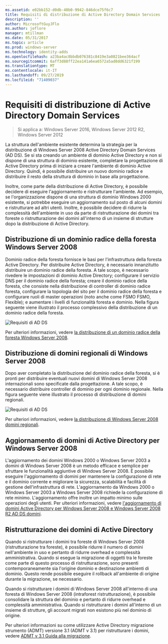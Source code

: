 ```yaml
---
ms.assetid: e02bb152-d0db-40b0-9942-846dce75f6c7
title: Requisiti di distribuzione di Active Directory Domain Services
description: ''
author: MicrosoftGuyJFlo
ms.author: joflore
manager: mtillman
ms.date: 05/31/2017
ms.topic: article
ms.prod: windows-server
ms.technology: identity-adds
ms.openlocfilehash: a23ba4ac8bbdb076381c8419e3a0821bee364acf
ms.sourcegitcommit: 6aff3d88ff22ea141a6ea6572a5ad8dd6321f199
ms.translationtype: MT
ms.contentlocale: it-IT
ms.lasthandoff: 09/27/2019
ms.locfileid: "71409037"
---
```

# <a name="ad-ds-deployment-requirements"></a>Requisiti di distribuzione di Active Directory Domain Services

>Si applica a: Windows Server 2016, Windows Server 2012 R2, Windows Server 2012

La struttura dell'ambiente esistente determina la strategia per la distribuzione di Windows Server 2008 Active Directory Domain Services (AD DS). Se si sta creando un ambiente di dominio Active Directory e non si dispone di una struttura di dominio esistente, completare la progettazione di Active Directory prima di iniziare a creare l'ambiente di dominio Active Directory. Quindi, è possibile distribuire un nuovo dominio radice e distribuire il resto della struttura di dominio in base alla progettazione.  
  
Inoltre, come parte della distribuzione di Active Directory, è possibile decidere di eseguire l'aggiornamento e ristrutturare l'ambiente. Ad esempio, se l'organizzazione dispone di una struttura di dominio Windows 2000 esistente, si potrebbe eseguire un aggiornamento sul posto di alcuni domini e ristrutturare ad altri utenti. Inoltre, è possibile decidere di ridurre la complessità dell'ambiente in uso da parte di ristrutturazione dei domini tra foreste o ristrutturazione dei domini all'interno di un insieme di strutture dopo la distribuzione di Active Directory.  
  
## <a name="deploying-a-windows-server-2008-forest-root-domain"></a>Distribuzione di un dominio radice della foresta Windows Server 2008  
Dominio radice della foresta fornisce le basi per l'infrastruttura della foresta Active Directory. Per distribuire Active Directory, è necessario innanzitutto distribuire un dominio radice della foresta. A tale scopo, è necessario rivedere le impostazioni di dominio Active Directory; configurare il servizio DNS per il dominio radice della foresta; creare il dominio radice della foresta, che consiste nella distribuzione di controller di dominio radice foresta, configurare la topologia del sito per il dominio radice della foresta e configurare ruoli di master operazioni (noto anche come FSMO FSMO, Flexible); e aumentare i livelli di funzionalità foresta e dominio. Nella figura seguente viene illustrato il processo complessivo della distribuzione di un dominio radice della foresta.  
  
![Requisiti di AD DS](media/AD-DS-Deployment-Requirements/033aad0b-25ff-4793-8825-88a6daa01a55.gif)  
  
Per ulteriori informazioni, vedere [la distribuzione di un dominio radice della foresta Windows Server 2008](https://technet.microsoft.com/library/cc731174.aspx).  
  
## <a name="deploying-windows-server-2008-regional-domains"></a>Distribuzione di domini regionali di Windows Server 2008  
Dopo aver completato la distribuzione del dominio radice della foresta, si è pronti per distribuire eventuali nuovi domini di Windows Server 2008 internazionali sono specificate dalla progettazione. A tale scopo, è necessario distribuire controller di dominio per ogni dominio regionale. Nella figura seguente viene illustrato il processo di distribuzione di domini regionali.  
  
![Requisiti di AD DS](media/AD-DS-Deployment-Requirements/89a878c8-9a94-4180-ad43-ca75316a6318.gif)  
  
Per ulteriori informazioni, vedere [la distribuzione di Windows Server 2008 domini regionali](https://technet.microsoft.com/library/cc755118.aspx).  
  
## <a name="upgrading-active-directory-domains-to-windows-server-2008"></a>Aggiornamento di domini di Active Directory per Windows Server 2008  
L'aggiornamento dei domini Windows 2000 o Windows Server 2003 a domini di Windows Server 2008 è un metodo efficace e semplice per sfruttare le funzionalità aggiuntive di Windows Server 2008. È possibile eseguire l'aggiornamento di domini per mantenere la configurazione di rete e il dominio corrente e migliorare la sicurezza, scalabilità e facilità di gestione dell'infrastruttura di rete. L'aggiornamento da Windows 2000 o Windows Server 2003 a Windows Server 2008 richiede la configurazione di rete minimo. L'aggiornamento offre inoltre un impatto minimo sulle operazioni degli utenti. Per ulteriori informazioni, vedere [l'aggiornamento di domini Active Directory per Windows Server 2008 e Windows Server 2008 R2 AD DS domini](https://technet.microsoft.com/library/cc731188.aspx).  
  
## <a name="restructuring-ad-ds-domains"></a>Ristrutturazione dei domini di Active Directory  
Quando si ristrutturare i domini tra foreste di Windows Server 2008 (ristrutturazione tra foreste), è possibile ridurre il numero di domini nell'ambiente in uso e pertanto di ridurre overhead e complessità amministrativa. Quando si esegue la migrazione di oggetti tra le foreste come parte di questo processo di ristrutturazione, sono presenti contemporaneamente sia l'origine dominio e destinazione ambienti di dominio. Questo rende possibile eseguire il rollback all'ambiente di origine durante la migrazione, se necessario.  
  
Quando si ristrutturare i domini di Windows Server 2008 all'interno di una foresta di Windows Server 2008 (intraforest ristrutturazione), è possibile consolidare la struttura del dominio e pertanto di ridurre overhead e complessità amministrativa. Quando si ristrutturare i domini all'interno di un insieme di strutture, gli account migrati non esistono più nel dominio di origine.  
  
Per ulteriori informazioni su come utilizzare Active Directory migrazione strumento (ADMT) versione 3.1 (ADMT v 3.1) per ristrutturare i domini, vedere [ADMT v 3.1 Guida alla migrazione](https://go.microsoft.com/fwlink/?LinkId=93678).  
  


